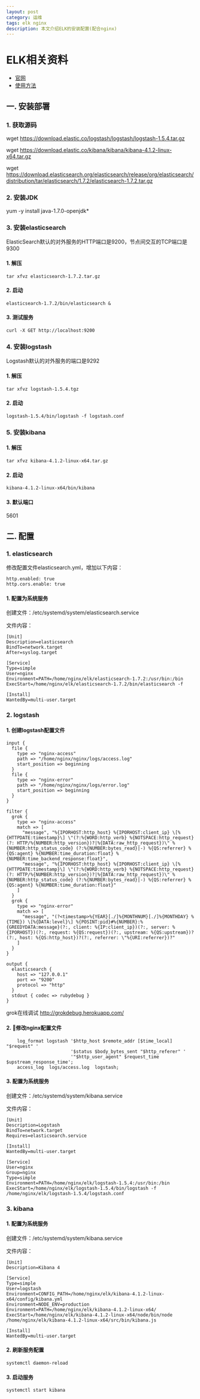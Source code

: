 ```yaml
---
layout: post
category: 运维
tags: elk nginx
description: 本文介绍ELK的安装配置(配合nginx)
---
```


ELK相关资料
=====

* [官网](http://www.zabbix.com/l) 
* [使用方法](http://www.ttlsa.com/monitor/zabbix/)

## 一. 安装部署

### 1. 获取源码

wget https://download.elastic.co/logstash/logstash/logstash-1.5.4.tar.gz

wget https://download.elastic.co/kibana/kibana/kibana-4.1.2-linux-x64.tar.gz

wget https://download.elasticsearch.org/elasticsearch/release/org/elasticsearch/distribution/tar/elasticsearch/1.7.2/elasticsearch-1.7.2.tar.gz

### 2. 安装JDK

yum -y install java-1.7.0-openjdk*

### 3. 安装elasticsearch

ElasticSearch默认的对外服务的HTTP端口是9200，节点间交互的TCP端口是9300

#### 1. 解压

~~~
tar xfvz elasticsearch-1.7.2.tar.gz
~~~

#### 2. 启动

~~~
elasticsearch-1.7.2/bin/elasticsearch &
~~~

#### 3. 测试服务

~~~
curl -X GET http://localhost:9200
~~~

### 4. 安装logstash

Logstash默认的对外服务的端口是9292

#### 1. 解压

~~~
tar xfvz logstash-1.5.4.tgz
~~~

#### 2. 启动

~~~
logstash-1.5.4/bin/logstash -f logstash.conf
~~~

### 5. 安装kibana

#### 1. 解压

~~~
tar xfvz kibana-4.1.2-linux-x64.tar.gz
~~~

#### 2. 启动

~~~
kibana-4.1.2-linux-x64/bin/kibana
~~~

#### 3. 默认端口

5601

## 二. 配置

### 1. elasticsearch

修改配置文件elasticsearch.yml，增加以下内容：

~~~
http.enabled: true
http.cors.enable: true
~~~

#### 1. 配置为系统服务

创建文件：/etc/systemd/system/elasticsearch.service

文件内容：

~~~
[Unit]
Description=elasticsearch
BindTo=network.target
After=syslog.target

[Service]
Type=simple
User=nginx
Environment=PATH=/home/nginx/elk/elasticsearch-1.7.2:/usr/bin:/bin
ExecStart=/home/nginx/elk/elasticsearch-1.7.2/bin/elasticsearch -f

[Install]
WantedBy=multi-user.target
~~~

### 2. logstash

#### 1. 创建logstash配置文件

~~~
input {
  file {
    type => "nginx-access"
    path => "/home/nginx/nginx/logs/access.log"
    start_position => beginning
  }
  file {
    type => "nginx-error"
    path => "/home/nginx/nginx/logs/error.log"
    start_position => beginning
  }
}

filter {
  grok {
    type => "nginx-access"
    match => [
      "message", "%{IPORHOST:http_host} %{IPORHOST:client_ip} \[%{HTTPDATE:timestamp}\] \"(?:%{WORD:http_verb} %{NOTSPACE:http_request}(?: HTTP/%{NUMBER:http_version})?|%{DATA:raw_http_request})\" %{NUMBER:http_status_code} (?:%{NUMBER:bytes_read}|-) %{QS:referrer} %{QS:agent} %{NUMBER:time_duration:float} %{NUMBER:time_backend_response:float}",
      "message", "%{IPORHOST:http_host} %{IPORHOST:client_ip} \[%{HTTPDATE:timestamp}\] \"(?:%{WORD:http_verb} %{NOTSPACE:http_request}(?: HTTP/%{NUMBER:http_version})?|%{DATA:raw_http_request})\" %{NUMBER:http_status_code} (?:%{NUMBER:bytes_read}|-) %{QS:referrer} %{QS:agent} %{NUMBER:time_duration:float}"
    ]
  }
  grok {
    type => "nginx-error"
    match => [
      "message", "(?<timestamp>%{YEAR}[./]%{MONTHNUM}[./]%{MONTHDAY} %{TIME}) \[%{DATA:level}\] %{POSINT:pid}#%{NUMBER}:%{GREEDYDATA:message}(?:, client: %{IP:client_ip})(?:, server: %{IPORHOST})(?:, request: %{QS:request})(?:, upstream: %{QS:upstream})?(?:, host: %{QS:http_host})?(?:, referrer: \"%{URI:referrer})?"
    ]
  }
}

output {
  elasticsearch {
    host => "127.0.0.1"
    port => "9200"
    protocol => "http"
  }
  stdout { codec => rubydebug }
}
~~~

grok在线调试 http://grokdebug.herokuapp.com/

#### 2. 修改nginx配置文件

~~~
    log_format logstash '$http_host $remote_addr [$time_local] "$request" '
                        '$status $body_bytes_sent "$http_referer" '
                        '"$http_user_agent" $request_time $upstream_response_time';
    access_log  logs/access.log  logstash;
~~~

#### 3. 配置为系统服务
创建文件：/etc/systemd/system/kibana.service

文件内容：

~~~
[Unit]
Description=Logstash
BindTo=network.target
Requires=elasticsearch.service

[Install]
WantedBy=multi-user.target

[Service]
User=nginx
Group=nginx
Type=simple
Environment=PATH=/home/nginx/elk/logstash-1.5.4:/usr/bin:/bin
ExecStart=/home/nginx/elk/logstash-1.5.4/bin/logstash -f /home/nginx/elk/logstash-1.5.4/logstash.conf
~~~

### 3. kibana

#### 1. 配置为系统服务

创建文件：/etc/systemd/system/kibana.service

文件内容：

~~~
[Unit]
Description=Kibana 4

[Service]
Type=simple
User=logstash
Environment=CONFIG_PATH=/home/nginx/elk/kibana-4.1.2-linux-x64/config/kibana.yml
Environment=NODE_ENV=production
Environment=PATH=/home/nginx/elk/kibana-4.1.2-linux-x64/
ExecStart=/home/nginx/elk/kibana-4.1.2-linux-x64/node/bin/node /home/nginx/elk/kibana-4.1.2-linux-x64/src/bin/kibana.js

[Install]
WantedBy=multi-user.target
~~~

#### 2. 刷新服务配置

~~~
systemctl daemon-reload
~~~

#### 3. 启动服务

~~~
systemctl start kibana
~~~